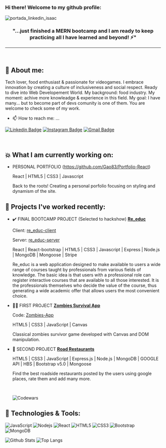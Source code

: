 ### Hi there! Welcome to my github profile:

![portada_linkedin_isaac](https://user-images.githubusercontent.com/99484352/171173491-77575fef-70b5-47f5-b638-3c44463497ee.png)

<h3 align="center">"...just finished a MERN bootcamp and I am ready to keep practicing all I have learned and beyond! ⚡"</h3>
<hr>

<br>

## 🤔 About me:

<p> Tech lover, food enthusiast & passionate for videogames. I embrace innovation by creating a culture of inclusiveness and social respect.  Ready to dive into Web Developement World. My background: food industry. My moment: achive more knowleadge & experience in this field. My goal: I have many... but to become part of devs comunity is one of them. You are welcome to check some of my work.</p>

- 📫 How to reach me: ...

[![Linkedin Badge](https://img.shields.io/badge/-isaacmiralles-blue?style=flat-square&logo=Linkedin&logoColor=white&link=https://www.linkedin.com/in/isaac-miralles/)](https://www.linkedin.com/in/isaac-miralles/)
[![Instagram Badge](https://img.shields.io/badge/-sakymr-purple?style=flat-square&logo=instagram&logoColor=white&link=https://www.instagram.com/sakymr/)](https://www.instagram.com/sakymr/)
[![Gmail Badge](https://img.shields.io/badge/-isaacmiralles@gmail.com-c14438?style=flat-square&logo=Gmail&logoColor=white&link=mailto:isaacmiralles@gmail.com)](mailto:isaacmiralles@gmail.com)

<br>


## :boom: What I am currently working on:

- PERSONAL PORTFOLIO (https://github.com/Gao83/Portfolio-React)

  <span><p>React | HTML5 | CSS3 | Javascript</p></span>
  
  <span><p>Back to the roots! Creating a personal porfolio focusing on styling and dynamism of the site. </p></span>
  
      

## 💬 Projects I've worked recently:

- :heavy_check_mark: FINAL BOOTCAMP PROJECT (Selected to hackshow) [**Re_educ**](https://re-educ.netlify.app/)

     <span><p>Client: [re_educ-client](https://github.com/Gao83/re_educ-client)</p></span>
     <span><p>Server: [re_educ-server](https://github.com/Gao83/re_educ-server)</p></span>
     

     <span><p>React | React-bootstrap | HTML5 | CSS3 | Javascript | Express | Node.js | MongoDB | Mongoose | Stripe</p></span>
      
     <span><p>Re_educ is a web application designed to make available to users a wide range of courses taught by professionals from various fields of knowledge. The basic idea is that users with a professional role can register interactive courses that are available to all those interested. It is the professionals themselves who decide the value of the course, thus generating a wide academic offer that allows users the most convenient choice. </p></span>
     
     
 - 🧟‍♂️ FIRST PROJECT [**Zombies Survival App**](https://gao83.github.io/Zombies-Game/index/)

     <span><p>Code: [Zombies-App](https://github.com/Gao83/Zombies-Game)</p></span>

     <span><p>HTML5 | CSS3 | JavaScript | Canvas</p></span>
     <span><p>Classical zombies survivor game developed with Canvas and DOM manipulation. </p><span>
     
- :pizza: SECOND PROJECT [**Road Restaurants**](https://github.com/alejandroMazas/Road-Restaurants)
 
     <span><p>HTML5 | CSS3 | JavaScript | Express.js | Node.js | MongoDB | GOOGLE API | HBS | Bootstrap v5.0 | Mongoose</p></span>
 
     <span><p>Find the best roadside restaurants posted by the users using google places, rate them and add many more.</p></span>
     <br>
     
     <img src="https://www.codewars.com/users/Gao83/badges/large" alt="Codewars"/>
     
## 🔧 Technologies & Tools:

![JavaScript](https://img.shields.io/badge/-JavaScript-black?style=flat-square&logo=javascript)
![Nodejs](https://img.shields.io/badge/-Nodejs-black?style=flat-square&logo=Node.js)
![React](https://img.shields.io/badge/-React-black?style=flat-square&logo=react)
![HTML5](https://img.shields.io/badge/-HTML5-E34F26?style=flat-square&logo=html5&logoColor=white)
![CSS3](https://img.shields.io/badge/-CSS3-1572B6?style=flat-square&logo=css3)
![Bootstrap](https://img.shields.io/badge/-Bootstrap-563D7C?style=flat-square&logo=bootstrap)
![MongoDB](https://img.shields.io/badge/-MongoDB-black?style=flat-square&logo=mongodb)

![Github Stats](https://github-readme-stats.vercel.app/api?username=gao83&count_private=true&show_icons=true&include_all_commits=true)
![Top Langs](https://github-readme-stats.vercel.app/api/top-langs/?username=gao83&hide=TeX&layout=compact)
